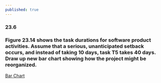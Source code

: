 ```yaml
---
published: true
---
```

### 23.6
### Figure 23.14 shows the task durations for software product activities. Assume that a serious, unanticipated setback occurs, and instead of taking 10 days, task T5 takes 40 days. Draw up new bar chart showing how the project might be reorganized.
[Bar Chart](https://github.com/sitarlx/temp/blob/master/hw18.png)
